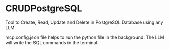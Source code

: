 # CRUDPostgreSQL

Tool to Create, Read, Update and Delete in PostgreSQL Database using any LLM.

mcp.config.json file helps to run the python file in the background. The LLM will write the SQL commands in the terminal.

